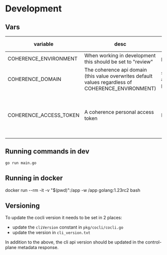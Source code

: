 # Development

## Vars

| variable | desc | default | possible values |
|----------|------|---------|-----------------|
| COHERENCE_ENVIRONMENT | When working in development this should be set to "review" | production | review, production
| COHERENCE_DOMAIN | The coherence api domain (this value overwrites default values regardless of COHERENCE_ENVIRONMENT) | see `devConfig` and `prodConfig` in pkg/cocli/cocli.go | Any valid coherence api domain |
| COHERENCE_ACCESS_TOKEN | A coherence personal access token | None | This should be an access token generated by Coherence |

## Running commands in dev

`go run main.go`

## Running in docker

docker run --rm -it -v "$(pwd)":/app -w /app golang:1.23rc2 bash

## Versioning

To update the cocli version it needs to be set in 2 places:
- update the `cliVersion` constant in `pkg/cocli/cocli.go`
- update the version in `cli_version.txt`

In addition to the above, the cli api version should be updated in the control-plane metadata response.
